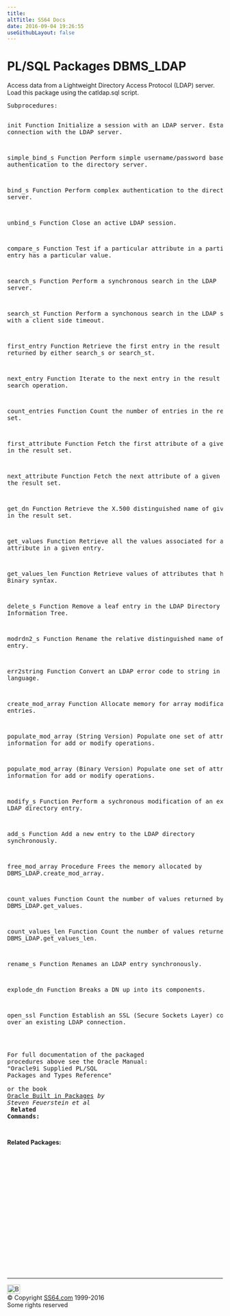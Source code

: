 ```yaml
---
title:
altTitle: SS64 Docs
date: 2016-09-04 19:26:55
useGithubLayout: false
---
```

<!-- #BeginLibraryItem "/Library/head_orapack.lbi" --><!-- #EndLibraryItem --><h1>PL/SQL Packages DBMS_LDAP</h1> 
<p>Access data from a Lightweight Directory Access Protocol (LDAP) 
  server. Load this package using the catldap.sql script.</p>
<pre>Subprocedures:

init Function 
            Initialize a session with an LDAP server.
            Establish a connection with the LDAP server. 

simple_bind_s Function 
            Perform simple username/password based authentication
            to the directory server. 

bind_s Function 
            Perform complex authentication to the directory server. 

unbind_s Function 
            Close an active LDAP session. 

compare_s Function 
            Test if a particular attribute in a particular entry has a particular value. 

search_s Function 
            Perform a synchronous search in the LDAP server.

search_st Function 
            Perform a synchonous search in the LDAP server with a client side timeout.

first_entry Function 
            Retrieve the first entry in the result set returned by either search_s or search_st. 

next_entry Function 
            Iterate to the next entry in the result set of a search operation. 

count_entries Function 
            Count the number of entries in the result set.

first_attribute Function 
            Fetch the first attribute of a given entry in the result set. 

next_attribute Function 
            Fetch the next attribute of a given entry in the result set. 

get_dn Function 
            Retrieve the X.500 distinguished name of given entry in the result set. 

get_values Function 
            Retrieve all the values associated for a given attribute in a given entry. 

get_values_len Function 
            Retrieve values of attributes that have a Binary syntax. 

delete_s Function 
            Remove a leaf entry in the LDAP Directory Information Tree. 

modrdn2_s Function 
            Rename the relative distinguished name of an entry. 

err2string Function 
            Convert an LDAP error code to string in the local language.

create_mod_array Function 
            Allocate memory for array modification entries. 

populate_mod_array (String Version) 
            Populate one set of attribute information for add or modify operations. 

populate_mod_array (Binary Version) 
            Populate one set of attribute information for add or modify operations. 

modify_s Function 
            Perform a sychronous modification of an existing LDAP directory entry.  

add_s Function 
            Add a new entry to the LDAP directory synchronously. 

free_mod_array Procedure 
            Frees the memory allocated by DBMS_LDAP.create_mod_array. 

count_values Function 
            Count the number of values returned by DBMS_LDAP.get_values. 

count_values_len Function 
            Count the number of values returned by DBMS_LDAP.get_values_len. 

rename_s Function 
            Renames an LDAP entry synchronously. 

explode_dn Function 
            Breaks a DN up into its components. 

open_ssl Function 
            Establish an SSL (Secure Sockets Layer) connection over an existing LDAP connection. 
 
<span class="body"><b><br></b>For full documentation of the packaged procedures above see the Oracle Manual:<br>"Oracle9i Supplied PL/SQL Packages and Types Reference"<b><br><br></b>or the book <a href="../links/orasqllinks.html">Oracle Built in Packages</a> <i>by Steven Feuerstein et al</i><b></b><b><br>
Related Commands:<br></b><br></span></pre>
<p><span class="body"><b>Related Packages:</b></span> </p>
<p><span class="body"><br>
  </span></p><!-- #BeginLibraryItem "/Library/foot_ora.lbi" --><p>
<!-- oracle-footer -->
<ins class="adsbygoogle" style="display:inline-block;width:300px;height:250px" data-ad-client="ca-pub-6140977852749469" data-ad-slot="4275490898"></ins>
<script>
(adsbygoogle = window.adsbygoogle || []).push({});
</script></p>
<hr>
<div id="bl" class="footer"><a href="DBMS_LDAP.html#"><img src="../images/top.png" width="30" height="22" alt="Back to the Top"></a></div>
<div id="br" class="footer, tagline">© Copyright <a href="../index.html">SS64.com</a> 1999-2016<br>
Some rights reserved</div><!-- #EndLibraryItem -->

